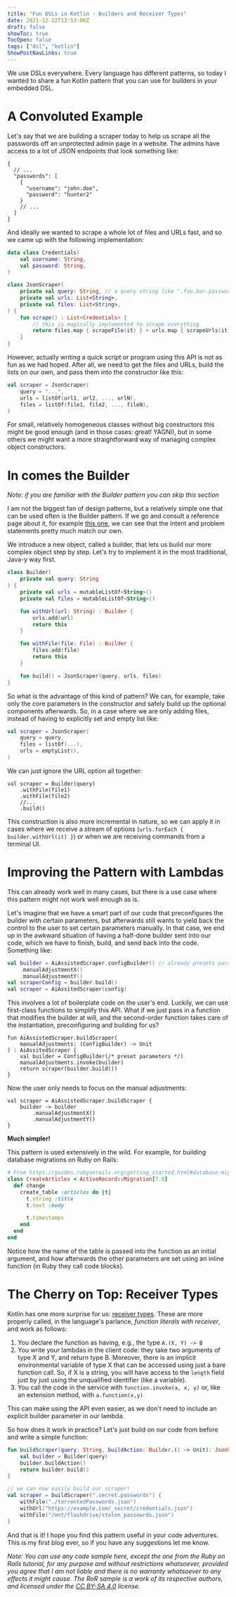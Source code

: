 ```yaml
---
title: "Fun DSLs in Kotlin - Builders and Receiver Types"
date: 2021-12-22T13:53:06Z
draft: false
showToc: true
TocOpen: false
tags: ["dsl", "kotlin"]
ShowPostNavLinks: true
---
```


We use DSLs everywhere. Every language has different patterns, so today I wanted to
share a fun Kotlin pattern that you can use for builders in your embedded DSL.

# A Convoluted Example

Let's say that we are building a scraper today to help us scrape all the passwords off
an unprotected admin page in a website. The admins have access to a lot of JSON endpoints
that look something like:

```jsonc
{
  // ...
  "passwords": [
    {
      "username": "john.doe",
      "password": "hunter2"
    }
    // ...
  ]
}
```

And ideally we wanted to scrape a whole lot of files and URLs fast, and so we came up with
the following implementation:

```kt
data class Credentials(
    val username: String,
    val password: String,
)

class JsonScraper(
    private val query: String, // a query string like ".foo.bar.passwords"
    private val urls: List<String>,
    private val files: List<String>,
) {
    fun scrape() : List<Credentials> {
        // this is magically implemented to scrape everything
        return files.map { scrapeFile(it) } + urls.map { scrapeUrls(it) }
    }
}
```

However, actually writing a quick script or program using this API is not as fun
as we had hoped. After all, we need to get the files and URLs, build the lists on
our own, and pass them into the constructor like this:

```kt
val scraper = JsonScraper(
    query = "...",
    urls = listOf(url1, url2, ..., urlN),
    files = listOf(file1, file2, ..., fileN),
)
```

For small, relatively homogeneous classes without big constructors this might be
good enough (and in those cases: great! YAGNI), but in some others we might want a
more straightforward way of managing complex object constructors.

# In comes the Builder

_Note: if you are familiar with the Builder pattern you can skip this section_

I am not the biggest fan of design patterns, but a relatively simple one that can be
used often is the Builder pattern. If we go and consult a reference page about it,
for example [this one](https://refactoring.guru/design-patterns/builder), we can see
that the intent and problem statements pretty much match our own.

We introduce a new object, called a builder, that lets us build our more complex
object step by step. Let's try to implement it in the most traditional, Java-y
way first.

```kt
class Builder(
    private val query: String
) {
    private val urls = mutableListOf<String>()
    private val files = mutableListOf<String>()

    fun withUrl(url: String) : Builder {
        urls.add(url)
        return this
    }

    fun withFile(file: File) : Builder {
        files.add(file)
        return this
    }

    fun build() = JsonScraper(query, urls, files)
}
```

So what is the advantage of this kind of pattern? We can, for example, take only the core
parameters in the constructor and safely build up the optional components afterwards. So,
in a case where we are only adding files, instead of having to explicitly set and empty
list like:

```kt
val scraper = JsonScraper(
    query = query,
    files = listOf(...),
    urls = emptyList(),
)
```

We can just ignore the URL option all together:

```
val scraper = Builder(query)
    .withFile(file1)
    .withFile(file2)
    //...
    .build()
```

This construction is also more incremental in nature, so we can apply it in cases where
we receive a stream of options (`urls.forEach { builder.withUrl(it) }`) or when we are
receiving commands from a terminal UI.

# Improving the Pattern with Lambdas

This can already work well in many cases, but there is a use case where this pattern
might not work well enough as is.

Let's imagine that we have a smart part of our code that preconfigures the builder
with certain parameters, but afterwards still wants to yield back the control to the
user to set certain parameters manually. In that case, we end up in the awkward situation
of having a half-done builder sent into our code, which we have to finish, build, and
send back into the code. Something like:

```kt
val builder = AiAssistedScraper.configBuilder() // already presets parameters
    .manualAdjustmentX()
    .manualAdjustmentY()
val scraperConfig = builder.build()
val scraper = AiAssitedScraper(config)
```

This involves a lot of boilerplate code on the user's end. Luckily, we can use first-class
functions to simplify this API. What if we just pass in a function that modifies the builder
at will, and the second-order function takes care of the instantiation, preconfiguring and
building for us?

```
fun AiAssistedScraper.buildScraper(
    manualAdjustments: (ConfigBuilder) -> Unit
) : AiAssitedScraper {
    val builder = ConfigBuilder(/* preset parameters */)
    manualAdjustments.invoke(builder)
    return scraper(builder.build())
}
```

Now the user only needs to focus on the manual adjustments:

```
val scraper = AiAssistedScraper.buildScraper {
    builder -> builder
        .manualAdjustmentX()
        .manualAdjustmentY()
}
```

**Much simpler!**

This pattern is used extensively in the wild. For example, for building database migrations on Ruby on Rails:

```rb
# From https://guides.rubyonrails.org/getting_started.html#database-migrations
class CreateArticles < ActiveRecord::Migration[7.0]
  def change
    create_table :articles do |t|
      t.string :title
      t.text :body

      t.timestamps
    end
  end
end
```

Notice how the name of the table is passed into the function as an initial argument,
and how afterwards the other parameters are set using an inline function (in Ruby they call
code blocks).

# The Cherry on Top: Receiver Types

Kotlin has one more surprise for us: [receiver types](https://kotlinlang.org/docs/lambdas.html#function-literals-with-receiver).
These are more properly called, in the language's parlance, _function literals with receiver_, and work as follows:

1.  You declare the function as having, e.g., the type `A.(X, Y) -> B`
2.  You write your lambdas in the client code: they take two arguments of type X and Y, and return type B. Moreover, there is
    an implicit environmental variable of type X that can be accessed using just a bare function call. So, if X is a string,
    you will have access to the `length` field just by just using the unqualified identifier (like a variable).
3.  You call the code in the service with `function.invoke(a, x, y)` or, like an extension method, with `a.function(x,y)`

This can make using the API even easier, as we don't need to include an explicit builder parameter in our lambda.

So how does it work in practice? Let's just build on our code from before and write a simple function:

```kt
fun buildScraper(query: String, buildAction: Builder.() -> Unit): JsonScraper {
    val builder = Builder(query)
    builder.buildAction()
    return builder.build()
}

// we can now easily build our scraper!
val scraper = buildScraper(".secret.passwords") {
    withFile("./torrentedPasswords.json")
    withUrl("https://example.com/_secret/credentials.json")
    withFile("/mnt/flashdrive/stolen_passowrds.json")
}
```

And that is it! I hope you find this pattern useful in your code adventures. This is my first blog ever,
so if you have any suggestions let me know.

_Note: You can use any code sample here, except the one from the Ruby on Rails tutorial, for any purpose and without_
_restrictions whatsoever, provided you agree that I am not liable and there is no warranty whatsoever to any_
_effects it might cause. The RoR sample is a work of its respective authors, and licensed under the_
_[CC BY-SA 4.0](https://creativecommons.org/licenses/by-sa/4.0/) license._
